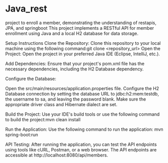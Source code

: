 # Java_rest
project to enroll a member, demonstrating the understanding of restapis, JPA, and springboot
This project implements a RESTful API for member enrollment using Java and a local H2 database for data storage.

Setup Instructions
Clone the Repository: Clone this repository to your local machine using the following command:git clone <repository_url>
Open the Project: Open the project in your preferred Java IDE (Eclipse, IntelliJ, etc.).

Add Dependencies: Ensure that your project's pom.xml file has the necessary dependencies, including the H2 Database dependency.

Configure the Database:

Open the src/main/resources/application.properties file.
Configure the H2 Database connection by setting the database URL to jdbc:h2:mem:testdb, the username to sa, and leaving the password blank. Make sure the appropriate driver class and Hibernate dialect are set.

Build the Project: Use your IDE's build tools or use the following command to build the project:mvn clean install

Run the Application: Use the following command to run the application: mvn spring-boot:run

API Testing: After running the application, you can test the API endpoints using tools like cURL, Postman, or a web browser. The API endpoints are accessible at http://localhost:8080/api/members.
